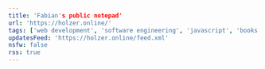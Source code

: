 ```yaml
---
title: 'Fabian's public notepad'
url: 'https://holzer.online/'
tags: ['web development', 'software engineering', 'javascript', 'books']
updatesFeed: 'https://holzer.online/feed.xml'
nsfw: false
rss: true
---
```

